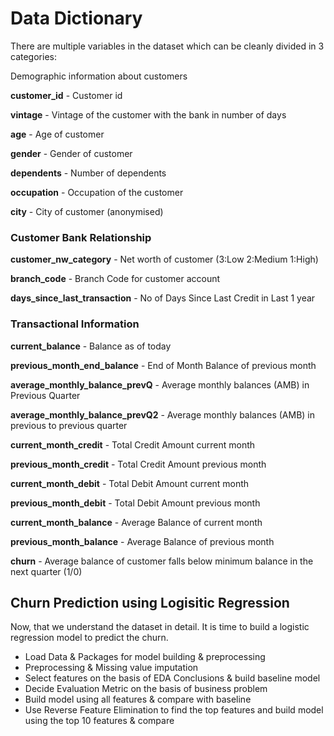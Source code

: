 # Data Dictionary

There are multiple variables in the dataset which can be cleanly divided in 3 categories:

Demographic information about customers

<b>customer_id</b> - Customer id

<b>vintage</b> - Vintage of the customer with the bank in number of days

<b>age</b> - Age of customer

<b>gender</b> - Gender of customer

<b>dependents</b> - Number of dependents

<b>occupation</b> - Occupation of the customer 

<b>city</b> - City of customer (anonymised)


### Customer Bank Relationship


<b>customer_nw_category</b> - Net worth of customer (3:Low 2:Medium 1:High)

<b>branch_code</b> - Branch Code for customer account

<b>days_since_last_transaction</b> - No of Days Since Last Credit in Last 1 year


### Transactional Information

<b>current_balance</b> - Balance as of today

<b>previous_month_end_balance</b> - End of Month Balance of previous month

<b>average_monthly_balance_prevQ</b> - Average monthly balances (AMB) in Previous Quarter

<b>average_monthly_balance_prevQ2</b> - Average monthly balances (AMB) in previous to previous quarter

<b>current_month_credit</b> - Total Credit Amount current month

<b>previous_month_credit</b> - Total Credit Amount previous month

<b>current_month_debit</b> - Total Debit Amount current month

<b>previous_month_debit</b> - Total Debit Amount previous month

<b>current_month_balance</b> - Average Balance of current month

<b>previous_month_balance</b> - Average Balance of previous month

<b>churn</b> - Average balance of customer falls below minimum balance in the next quarter (1/0)<br/>


## Churn Prediction using Logisitic Regression

Now, that we understand the dataset in detail. It is time to build a logistic regression model to predict the churn. 

* Load Data & Packages for model building & preprocessing
* Preprocessing & Missing value imputation
* Select features on the basis of EDA Conclusions & build baseline model
* Decide Evaluation Metric on the basis of business problem
* Build model using all features & compare with baseline
* Use Reverse Feature Elimination to find the top features and build model using the top 10 features & compare
</br>
